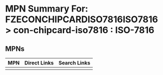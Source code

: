 



# MPN Summary For: FZECONCHIPCARDISO7816ISO7816 > con-chipcard-iso7816 : ISO-7816

## MPNs
  

|MPN|Direct Links|Search Links|
| :--- | :--- | :--- |
||||
